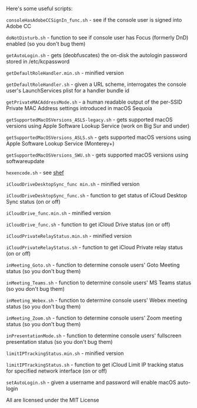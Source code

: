 Here's some useful scripts:

`consoleHasAdobeCCSignIn_func.sh` - see if the console user is signed into Adobe CC

`doNotDisturb.sh` - function to see if console user has Focus (formerly DnD) enabled (so you don't bug them)

`getAutoLogin.sh` - gets (deobfuscates) the on-disk the autologin password stored in /etc/kcpassword

`getDefaultRoleHandler.min.sh` - minified version

`getDefaultRoleHandler.sh` - given a URL scheme, interrogates the console user's LaunchServices plist for a handler bundle id

`getPrivateMACAddressMode.sh` - a human readable output of the per-SSID Private MAC Address settings introduced in macOS Sequoia

`getSupportedMacOSVersions_ASLS-legacy.sh` - gets supported macOS versions using Apple Software Lookup Service (work on Big Sur and under)

`getSupportedMacOSVersions_ASLS.sh` - gets supported macOS versions using Apple Software Lookup Service (Monterey+)

`getSupportedMacOSVersions_SWU.sh` -  gets supported macOS versions using softwareupdate

`hexencode.sh` - see [shef](https://github.com/brunerd/shef)

`iCloudDriveDesktopSync_func min.sh` - minified version

`iCloudDriveDesktopSync_func.sh` - function to get status of iCloud Desktop Sync status (on or off)

`iCloudDrive_func.min.sh` - minified version

`iCloudDrive_func.sh` - function to get iCloud Drive status (on or off)

`iCloudPrivateRelayStatus.min.sh` - minified version

`iCloudPrivateRelayStatus.sh` - function to get iCloud Private relay status (on or off)

`inMeeting_Goto.sh` - function to determine console users' Goto Meeting status (so you don't bug them)

`inMeeting_Teams.sh` - function to determine console users' MS Teams status (so you don't bug them)

`inMeeting_Webex.sh` - function to determine console users' Webex meeting status (so you don't bug them)

`inMeeting_Zoom.sh` - function to determine console users' Zoom meeting status (so you don't bug them)

`inPresentationMode.sh` - function to determine console users' fullscreen presentation status (so you don't bug them)

`limitIPTrackingStatus.min.sh` - minified version

`limitIPTrackingStatus.sh` - function to get iCloud Limit IP tracking status for specified network interface (on or off)

`setAutoLogin.sh` - given a username and password will enable macOS auto-login


All are licensed under the MIT License
